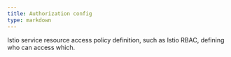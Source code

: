 ```yaml
---
title: Authorization config
type: markdown
---
```

Istio service resource access policy definition, such as Istio RBAC, defining
who can access which.
